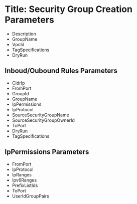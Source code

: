 # Title: Security Group Creation Parameters

- Description
- GroupName
- VpcId
- TagSpecifications
- DryRun

## Inboud/Oubound Rules Parameters

- CidrIp
- FromPort
- GroupId
- GroupName
- IpPermissions
- IpProtocol
- SourceSecurityGroupName
- SourceSecurityGroupOwnerId
- ToPort
- DryRun
- TagSpecifications

## IpPermissions Parameters

- FromPort
- IpProtocol
- IpRanges
- Ipv6Ranges
- PrefixListIds
- ToPort
- UserIdGroupPairs
